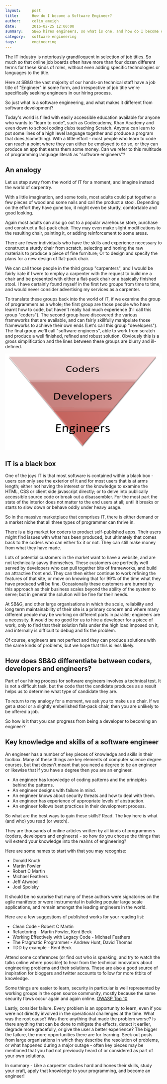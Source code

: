 ```yaml
---
layout:     post
title:      How do I become a Software Engineer?
author:     colin_ameigh
date:       2016-02-25 12:00:00
summary:    SB&G hires engineers, so what is one, and how do I become one?
category:   software engineering
tags:       engineering
---
```


The IT industry is notoriously grandiloquent in selection of job titles.  So much so that online job boards often have more than four dozen different terms for these kinds of roles, without even adding specific technologies or languages to the title.

Here at SB&G the vast majority of our hands-on technical staff have a job title of "Engineer" in some form, and irrespective of job title we're specifically seeking engineers in our hiring process.

So just what is a software engineering, and what makes it different from software development?

Today's world is filled with easily accessible education available for anyone who wants to "learn to code", such as Codecademy, Khan Academy and even down to school coding clubs teaching Scratch.  Anyone can learn to put some lines of a high level language together and produce a program that does /something/.  With a little effort - most people who learn to code can reach a point where they can either be employed to do so, or they can produce an app that earns them some money.  Can we refer to this multitude of programming language literati as  "software engineers"?


An analogy
----------

Let us step away from the world of IT for a moment, and imagine instead the world of carpentry.

With a little imagination, and some tools, most adults could put together a few pieces of wood and some nails and call the product a stool.   Depending on the effort they have gone too, it might even be sturdy, comfortable and good looking.

Again most adults can also go out to a popular warehouse store, purchase and construct a flat-pack chair.  They may even make slight modifications to the resulting chair, painting it, or adding reinforcement to some areas.

There are fewer individuals who have the skills and experience necessary to construct a sturdy chair from scratch, selecting and honing the raw materials to produce a piece of fine furniture; Or to design and specify the plans for a new design of flat-pack chair.

We can call those people in the third group "carpenters", and I would be fairly irate if I were to employ a carpenter with the request to build me a chair and be presented with either a flat-pack chair or a basically finished stool.   I have certainly found myself in the first two groups from time to time, and would never consider advertising my services as a carpenter.

To translate these groups back into the world of IT, if we examine the group of programmers as a whole; the first group are those people who have learnt how to code, but haven't really had much experience (I'll call this group "coders").   The second group have discovered the various frameworks that are available, and can fairly skillfully manipulate those frameworks to achieve their own ends  (Let's call this group "developers").   The final group we'll call "software engineers", able to work from scratch and produce a well finished, refined and robust solution.  Obviously this is a gross simplification and the lines between these groups are blurry and ill-defined.

![Programmer Pyramid](/images/dev-pyramid.png)

IT is a black box
-----------------

One of the joys IT is that most software is contained within a black box - users can only see the exterior of it and for most users that is at arms length; either not having the interest or the knowledge to examine the HTML, CSS or client side javascript directly; or to delve into publically accessible source code or break out a disassembler.  For the most part the state of the interior does not matter to the end users at all; until it breaks or starts to slow down or behave oddly under heavy usage.

So in the massive marketplace that comprises IT, there is either demand or a market niche that all three types of programmer can thrive in.

There is a big market for coders to product self-published apps.  Their users might find issues with what has been produced, but ultimately that comes back to the coders who can either fix it or not.  They can still make money from what they have made.

Lots of potential customers in the market want to have a website, and are not technically savvy themselves.  These customers are perfectly well served by developers who can pull together bits of frameworks, and build an attractive front end.  They can then either continue to work refining the features of that site, or move on knowing that for 99% of the time what they have produced will be fine.   Occasionally these customers are burned by this approach as their business scales beyond the ability of the system to serve; but in general the solution will be fine for their needs.

At SB&G, and other large organisations in which the scale, reliability and long term maintainability of their site is a primary concern and where many different people may be working on different parts in parallel;  engineers are a necessity.  It would be no good for us to hire a developer for a piece of work, only to find that their solution fails under the high load imposed on it, and internally is difficult to debug and fix the problem.

Of course, engineers are not perfect and they can produce solutions with the same kinds of problems, but we hope that this is less likely.

How does SB&G differentiate between coders, developers and engineers?
-----------------------------

Part of our hiring process for software engineers involves a technical test.   It is not a difficult task, but the code that the candidate produces as a result helps us to determine what type of candidate they are. 

To return to my analogy for a moment, we ask you to make us a chair.   If we get a stool or a slightly embellished flat-pack chair, then you are unlikely to be offered a job.

So how is it that you can progress from being a developer to becoming an engineer?

Key knowledge and skills of a software engineer
-----------------------------------------------

An engineer has a number of key pieces of knowledge and skills in their toolbox.  Many of these things are key elements of computer science degree courses, but that doesn't meant that you need a degree to be an engineer or likewise that if you have a degree then you are an engineer.

* An engineer has knowledge of coding patterns and the principles behind the patterns.
* An engineer designs with failure in mind.
* An engineer knows about security threats and how to deal with them.
* An engineer has experience of appropriate levels of abstraction.
* An engineer follows best practices in their development process.

So what are the best ways to gain these skills?  Read.  The key here is what (and who) you read (or watch).

They are thousands of online articles written by all kinds of programmers (coders, developers and engineers) - so how do you choose the things that will extend your knowledge into the realms of engineering?

Here are some names to start with that you may recognise:

* Donald Knuth
* Martin Fowler
* Robert C Martin
* Michael Feathers
* Jeff Atwood
* Joel Spolsky

It should be no surprise that many of these authors were signatories on the agile manifesto or were instrumental in building popular large scale applications, and remain amongst the leading engineers in the world.

Here are a few suggestions of published works for your reading list:

* Clean Code - Robert C Martin
* Refactoring - Martin Fowler, Kent Beck
* Working Effectively with Legacy Code - Michael Feathers
* The Pragmatic Programmer - Andrew Hunt, David Thomas
* TDD by example - Kent Beck

Attend some conferences (or find out who is speaking, and try to watch the talks online where possible) to hear from the technical innovators about engineering problems and their solutions.  These are also a good source of inspiration for bloggers and twitter accounts to follow for more titbits of knowledge.

Some things are easier to learn, security in particular is well represented by working groups in the open source community, mostly because the same security flaws occur again and again online.  [OWASP Top 10](https://www.owasp.org/index.php/Top10)

Lastly, consider failure.  Every problem is an opportunity to learn, even if you were not directly involved in the operational challenges at the time.  What was the root cause?  Was there anything that made the problem worse?  Is there anything that can be done to mitigate the effects, detect it earlier, degrade more gracefully, or give the user a better experience?  The bigger the failure, the more opportunities there are for learning.  Seek out posts from large organisations in which they describe the resolution of problems, or what happened during a major outage - often key pieces may be mentioned that you had not previously heard of or considered as part of your own solutions.

In summary - Like a carpenter studies hard and hones their skills, study your craft, apply that knowledge to your programming, and become an engineer!

